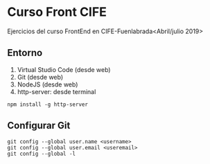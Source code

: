 # Curso Front CIFE

Ejercicios del curso FrontEnd en CIFE-Fuenlabrada<Abril/julio 2019>

## Entorno

1. Virtual Studio Code (desde web)
2. Git (desde web)
3. NodeJS (desde web)
4. http-server: desde terminal
```shell
npm install -g http-server
```

## Configurar Git
```shell
git config --global user.name <username>
git config --global user.email <useremail>
git config --global -l
```